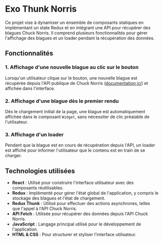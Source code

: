 # Exo Thunk Norris

Ce projet vise à dynamiser un ensemble de composants statiques en implémentant un state Redux et en intégrant une API pour récupérer des blagues Chuck Norris. Il comprend plusieurs fonctionnalités pour gérer l'affichage des blagues et un loader pendant la récupération des données.

## Fonctionnalités

### 1. Affichage d'une nouvelle blague au clic sur le bouton

Lorsqu'un utilisateur clique sur le bouton, une nouvelle blague est récupérée depuis l'API publique de Chuck Norris ([documentation ici](https://api.chucknorris.io/)) et affichée dans l'interface.

### 2. Affichage d'une blague dès le premier rendu

Dès le chargement initial de la page, une blague est automatiquement affichée dans le composant `Widget`, sans nécessiter de clic préalable de l'utilisateur.

### 3. Affichage d'un loader

Pendant que la blague est en cours de récupération depuis l'API, un loader est affiché pour informer l'utilisateur que le contenu est en train de se charger.

## Technologies utilisées

- **React** : Utilisé pour construire l'interface utilisateur avec des composants réutilisables.
- **Redux** : Implémenté pour gérer l'état global de l'application, y compris le stockage des blagues et l'état de chargement.
- **Redux Thunk** : Utilisé pour effectuer des actions asynchrones, telles que l'appel à l'API Chuck Norris.
- **API Fetch** : Utilisée pour récupérer des données depuis l'API Chuck Norris.
- **JavaScript** : Langage principal utilisé pour le développement de l'application.
- **HTML & CSS** : Pour structurer et styliser l'interface utilisateur.
